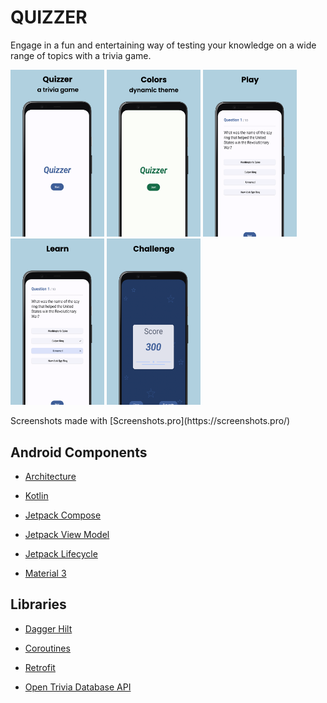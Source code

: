 # QUIZZER
Engage in a fun and entertaining way of testing your knowledge on a wide range of topics with a trivia game.

<p>
  <img src="screenshots/1.png" width="150" />
  <img src="screenshots/2.png" width="150" />
  <img src="screenshots/3.png" width="150" />
  <img src="screenshots/4.png" width="150" />
  <img src="screenshots/5.png" width="150" />
</p>
Screenshots made with [Screenshots.pro](https://screenshots.pro/)

## Android Components

- [Architecture](https://github.com/googlesamples/android-architecture-components)

- [Kotlin](https://kotlinlang.org/)

- [Jetpack Compose](https://developer.android.com/jetpack/compose)

- [Jetpack View Model](https://developer.android.com/topic/libraries/architecture/viewmodel)

- [Jetpack Lifecycle](https://developer.android.com/topic/libraries/architecture/lifecycle)

- [Material 3](https://m3.material.io/get-started)

## Libraries

- [Dagger Hilt](https://developer.android.com/training/dependency-injection/hilt-android)

- [Coroutines](https://kotlinlang.org/docs/reference/coroutines.html)

- [Retrofit](https://github.com/square/retrofit)
 
- [Open Trivia Database API](https://opentdb.com/)
